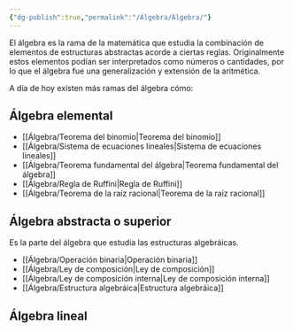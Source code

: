 ```yaml
---
{"dg-publish":true,"permalink":"/Álgebra/Álgebra/"}
---
```


El álgebra es la rama de la matemática que estudia la combinación de elementos de estructuras abstractas acorde a ciertas reglas. Originalmente estos elementos podían ser interpretados como números o cantidades, por lo que el álgebra fue una generalización y extensión de la aritmética. 

A día de hoy existen más ramas del álgebra cómo:

## Álgebra elemental
- [[Álgebra/Teorema del binomio\|Teorema del binomio]]
- [[Álgebra/Sistema de ecuaciones lineales\|Sistema de ecuaciones lineales]]
- [[Álgebra/Teorema fundamental del álgebra\|Teorema fundamental del álgebra]]
- [[Álgebra/Regla de Ruffini\|Regla de Ruffini]]
- [[Álgebra/Teorema de la raíz racional\|Teorema de la raíz racional]]
## Álgebra abstracta o superior
Es la parte del álgebra que estudia las estructuras algebráicas.
- [[Álgebra/Operación binaria\|Operación binaria]]
- [[Álgebra/Ley de composición\|Ley de composición]]
- [[Álgebra/Ley de composición interna\|Ley de composición interna]]
- [[Álgebra/Estructura algebráica\|Estructura algebráica]]
## Álgebra lineal
